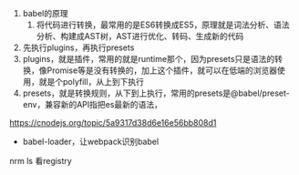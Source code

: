 <!--
 * @description: 
 * @author: xiangrong.liu
 * @Date: 2020-08-17 17:54:44
 * @LastEditors: xiangrong.liu
 * @LastEditTime: 2020-08-18 15:17:08
-->
1. babel的原理
   1. 将代码进行转换，最常用的是ES6转换成ES5，原理就是词法分析、语法分析、构建成AST树，AST进行优化、转码、生成新的代码
2. 先执行plugins，再执行presets
3. plugins，就是插件，常用的就是runtime那个，因为presets只是语法的转换，像Promise等是没有转换的，加上这个插件，就可以在低端的浏览器使用，就是个polyfill，从上到下执行
4. presets，就是转换规则，从下到上执行，常用的presets是@babel/preset-env，兼容新的API指把es最新的语法，

https://cnodejs.org/topic/5a9317d38d6e16e56bb808d1

- babel-loader，让webpack识别babel

nrm ls 看registry